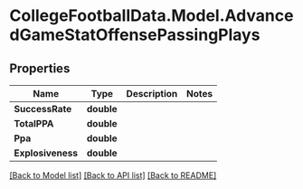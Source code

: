# CollegeFootballData.Model.AdvancedGameStatOffensePassingPlays

## Properties

Name | Type | Description | Notes
------------ | ------------- | ------------- | -------------
**SuccessRate** | **double** |  | 
**TotalPPA** | **double** |  | 
**Ppa** | **double** |  | 
**Explosiveness** | **double** |  | 

[[Back to Model list]](../../README.md#documentation-for-models) [[Back to API list]](../../README.md#documentation-for-api-endpoints) [[Back to README]](../../README.md)

